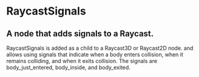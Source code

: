 # RaycastSignals
## A node that adds signals to a Raycast.

RaycastSignals is added as a child to a Raycast3D or Raycast2D node.
and allows using signals that indicate when a body enters collision, when it remains colliding, and when it exits collision.
The signals are body_just_entered, body_inside, and body_exited.

